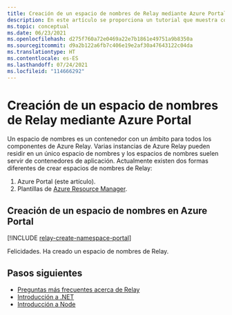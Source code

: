 ```yaml
---
title: Creación de un espacio de nombres de Relay mediante Azure Portal | Microsoft Docs
description: En este artículo se proporciona un tutorial que muestra cómo crear un espacio de nombres de Relay mediante Azure Portal.
ms.topic: conceptual
ms.date: 06/23/2021
ms.openlocfilehash: d275f760a72e0469a22e7b1861e49751a9b8350a
ms.sourcegitcommit: d9a2b122a6fb7c406e19e2af30a47643122c04da
ms.translationtype: HT
ms.contentlocale: es-ES
ms.lasthandoff: 07/24/2021
ms.locfileid: "114666292"
---
```

# <a name="create-a-relay-namespace-using-the-azure-portal"></a>Creación de un espacio de nombres de Relay mediante Azure Portal

Un espacio de nombres es un contenedor con un ámbito para todos los componentes de Azure Relay. Varias instancias de Azure Relay pueden residir en un único espacio de nombres y los espacios de nombres suelen servir de contenedores de aplicación. Actualmente existen dos formas diferentes de crear espacios de nombres de Relay:

1. Azure Portal (este artículo).
2. Plantillas de [Azure Resource Manager](../azure-resource-manager/management/overview.md).

## <a name="create-a-namespace-in-the-azure-portal"></a>Creación de un espacio de nombres en Azure Portal

[!INCLUDE [relay-create-namespace-portal](./includes/relay-create-namespace-portal.md)]

Felicidades. Ha creado un espacio de nombres de Relay.

## <a name="next-steps"></a>Pasos siguientes

* [Preguntas más frecuentes acerca de Relay](relay-faq.yml)
* [Introducción a .NET](relay-hybrid-connections-dotnet-get-started.md)
* [Introducción a Node](relay-hybrid-connections-node-get-started.md)

